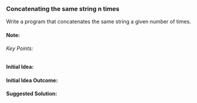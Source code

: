 ### Concatenating the same string n times

Write a program that concatenates the same string a given number of times.

#### Note:

###### Key Points:

#### Initial Idea:

#### Initial Idea Outcome:

#### Suggested Solution:

